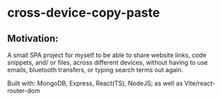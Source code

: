 # cross-device-copy-paste

## Motivation:

A small SPA project for myself to be able to share website links, code snippets, and/ or files, across different devices, without having to use emails, bluetooth transfers, or typing search terms out again.

Built with: MongoDB, Express, React(TS), NodeJS; as well as Vite/react-router-dom

<!-- For example, I cannot run Docker on my laptop, but I can on my PC. However all my bookmarks, development environments and browsing experience is fully set up on my laptop. Therefore, I might want to look up and type out code snippets on my laptop, but actually them on my PC. -->
